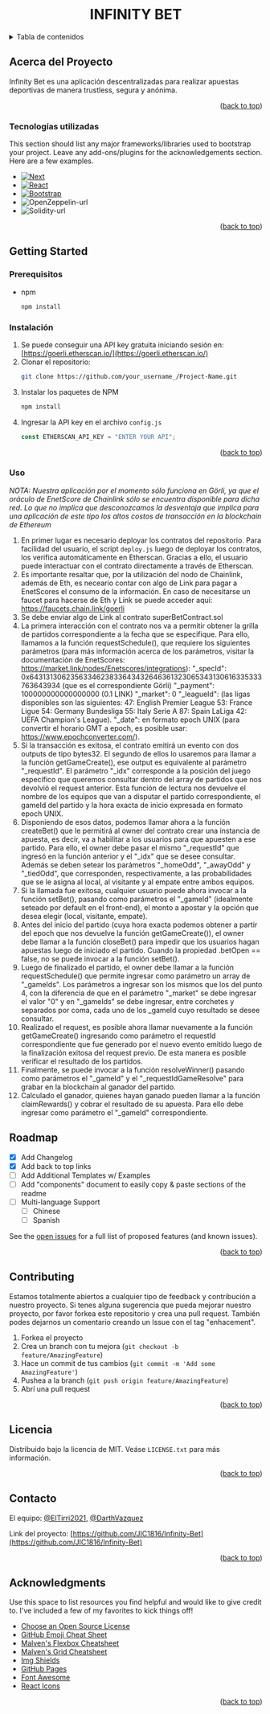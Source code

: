 <!-- PROJECT LOGO -->
<br />
<div align="center">
   <h1 align="center"> INFINITY BET</h1>

</div>

<!-- TABLE OF CONTENTS -->
<details>
  <summary>Tabla de contenidos</summary>
  <ol>
    <li>
      <a href="#about-the-project">Acerca del proyecto</a>
      <ul>
        <li><a href="#built-with">Tecnologías utilizadas</a></li>
      </ul>
    </li>
    <li>
      <a href="#getting-started">Getting Started</a>
      <ul>
        <li><a href="#prerequisites">Prerequisitos</a></li>
        <li><a href="#installation">Instalación</a></li>
      </ul>
    </li>
    <li><a href="#roadmap">Roadmap</a></li>
    <li><a href="#contributing">Contribución</a></li>
    <li><a href="#license">Licencia</a></li>
    <li><a href="#contact">Contacto</a></li>
    <li><a href="#acknowledgments">Reconocimientos</a></li>
  </ol>
</details>

<!-- ABOUT THE PROJECT -->

## Acerca del Proyecto

Infinity Bet es una aplicación descentralizadas para realizar apuestas deportivas de manera trustless, segura y anónima.

<p align="right">(<a href="#readme-top">back to top</a>)</p>

### Tecnologías utilizadas

This section should list any major frameworks/libraries used to bootstrap your project. Leave any add-ons/plugins for the acknowledgements section. Here are a few examples.

- [![Next][next.js]][next-url]
- [![React][react.js]][react-url]
- [![Bootstrap][bootstrap.com]][bootstrap-url]
- ![OpenZeppelin-url]
- ![Solidity-url]

<p align="right">(<a href="#readme-top">back to top</a>)</p>

<!-- GETTING STARTED -->

## Getting Started

### Prerequisitos

- npm
  ```sh
  npm install
  ```

### Instalación

1. Se puede conseguir una API key gratuita iniciando sesión en: [https://goerli.etherscan.io/](https://goerli.etherscan.io/)
1. Clonar el repositorio:
   ```sh
   git clone https://github.com/your_username_/Project-Name.git
   ```
1. Instalar los paquetes de NPM
   ```sh
   npm install
   ```
1. Ingresar la API key en el archivo `config.js`
   ```js
   const ETHERSCAN_API_KEY = "ENTER YOUR API";
   ```
   <p align="right">(<a href="#readme-top">back to top</a>)</p>

### Uso

_NOTA: Nuestra aplicación por el momento sólo funciona en Görli, ya que el oráculo de EnetScore de Chainlink sólo se encuentra disponible para dicha red. Lo que no implica que desconozcamos la desventaja que implica para una aplicación de este tipo los altos costos de transacción en la blockchain de Ethereum_

1. En primer lugar es necesario deployar los contratos del repositorio. Para facilidad del usuario, el script `deploy.js` luego de deployar los contratos, los verifica automáticamente en Etherscan. Gracias a ello, el usuario puede interactuar con el contrato directamente a través de Etherscan.
2. Es importante resaltar que, por la utilización del nodo de Chainlink, además de Eth, es neceario contar con algo de Link para pagar a EnetScores el consumo de la información. En caso de necesitarse un faucet para hacerse de Eth y Link se puede acceder aquí: https://faucets.chain.link/goerli
3. Se debe enviar algo de Link al contrato superBetContract.sol
4. La primera interacción con el contrato nos va a permitir obtener la grilla de partidos correspondiente a la fecha que se especifique. Para ello, llamamos a la función requestSchedule(), que requiere los siguientes parámetros (para más información acerca de los parámetros, visitar la documentación de EnetScores: https://market.link/nodes/Enetscores/integrations):
   "\_specId": 0x6431313062356334623833643432646361323065343130616335333763643934 (que es el correspondiente Görli)
   "\_payment": 100000000000000000 (0.1 LINK)
   "\_market": 0
   "\_leagueId": (las ligas disponibles son las siguientes:
   47: English Premier League
   53: France Ligue
   54: Germany Bundesliga
   55: Italy Serie A
   87: Spain LaLiga
   42: UEFA Champion's League).
   "\_date": en formato epoch UNIX (para convertir el horario GMT a epoch, es posible usar: https://www.epochconverter.com/).
5. Si la transacción es exitosa, el contrato emitirá un evento con dos outputs de tipo bytes32. El segundo de ellos lo usaremos para llamar a la función getGameCreate(), ese output es equivalente al parámetro "\_requestId". El parámetro "\_idx" corresponde a la posición del juego específico que queremos consultar dentro del array de partidos que nos devolvió el request anterior. Esta función de lectura nos devuelve el nombre de los equipos que van a disputar el partido correspondiente, el gameId del partido y la hora exacta de inicio expresada en formato epoch UNIX.
6. Disponiendo de esos datos, podemos llamar ahora a la función createBet() que le permitirá al owner del contrato crear una instancia de apuesta, es decir, va a habilitar a los usuarios para que apuesten a ese partido. Para ello, el owner debe pasar el mismo "\_requestId" que ingresó en la función anterior y el "\_idx" que se desee consultar. Además se deben setear los parámetros "\_homeOdd", "\_awayOdd" y "\_tiedOdd", que corresponden, respectivamente, a las probabilidades que se le asigna al local, al visitante y al empate entre ambos equipos.
7. Si la llamada fue exitosa, cualquier usuario puede ahora invocar a la función setBet(), pasando como parámetros el "\_gameId" (idealmente seteado por default en el front-end), el monto a apostar y la opción que desea elegir (local, visitante, empate).
8. Antes del inicio del partido (cuya hora exacta podemos obtener a partir del epoch que nos devuelve la función getGameCreate()), el owner debe llamar a la función closeBet() para impedir que los usuarios hagan apuestas luego de iniciado el partido. Cuando la propiedad .betOpen == false, no se puede invocar a la función setBet().
9. Luego de finalizado el partido, el owner debe llamar a la función requestSchedule() que permite ingresar como parámetro un array de "\_gameIds". Los parámetros a ingresar son los mismos que los del punto 4, con la diferencia de que en el parámetro "\_market" se debe ingresar el valor "0" y en "\_gameIds" se debe ingresar, entre corchetes y separados por coma, cada uno de los \_gameId cuyo resultado se desee consultar.
10. Realizado el request, es posible ahora llamar nuevamente a la función getGameCreate() ingresando como parámetro el requestId correspondiente que fue generado por el nuevo evento emitido luego de la finalización exitosa del request previo. De esta manera es posible verificar el resultado de los partidos.
11. Finalmente, se puede invocar a la función resolveWinner() pasando como parámetros el "\_gameId" y el "\_requestIdGameResolve" para grabar en la blockchain al ganador del partido.
12. Calculado el ganador, quienes hayan ganado pueden llamar a la función claimRewards() y cobrar el resultado de su apuesta. Para ello debe ingresar como parámetro el "\_gameId" correspondiente.
<!-- ROADMAP -->

## Roadmap

- [x] Add Changelog
- [x] Add back to top links
- [ ] Add Additional Templates w/ Examples
- [ ] Add "components" document to easily copy & paste sections of the readme
- [ ] Multi-language Support
  - [ ] Chinese
  - [ ] Spanish

See the [open issues](https://github.com/othneildrew/Best-README-Template/issues) for a full list of proposed features (and known issues).

<p align="right">(<a href="#readme-top">back to top</a>)</p>

<!-- CONTRIBUTING -->
## Contributing

Estamos totalmente abiertos a cualquier tipo de feedback y contribución a nuestro proyecto. Si tenes alguna sugerencia que pueda mejorar nuestro proyecto, por favor forkea este repositorio y crea una pull request. También podes dejarnos un comentario creando un Issue con el tag "enhacement".

1. Forkea el proyecto
2. Crea un branch con tu mejora (`git checkout -b feature/AmazingFeature`)
3. Hace un commit de tus cambios (`git commit -m 'Add some AmazingFeature'`)
4. Pushea a la branch (`git push origin feature/AmazingFeature`)
5. Abrí una pull request

<p align="right">(<a href="#readme-top">back to top</a>)</p>



<!-- LICENSE -->
## Licencia

Distribuido bajo la licencia de MIT. Veáse `LICENSE.txt` para más información.

<p align="right">(<a href="#readme-top">back to top</a>)</p>



<!-- CONTACT -->
## Contacto

El equipo:  [@ElTirri2021](https://twitter.com/ElTirri2021), [@DarthVazquez](https://twitter.com/DarthVazquez)

Link del proyecto: [https://github.com/JIC1816/Infinity-Bet](https://github.com/JIC1816/Infinity-Bet)

<p align="right">(<a href="#readme-top">back to top</a>)</p>

<!-- ACKNOWLEDGMENTS -->

## Acknowledgments

Use this space to list resources you find helpful and would like to give credit to. I've included a few of my favorites to kick things off!

- [Choose an Open Source License](https://choosealicense.com)
- [GitHub Emoji Cheat Sheet](https://www.webpagefx.com/tools/emoji-cheat-sheet)
- [Malven's Flexbox Cheatsheet](https://flexbox.malven.co/)
- [Malven's Grid Cheatsheet](https://grid.malven.co/)
- [Img Shields](https://shields.io)
- [GitHub Pages](https://pages.github.com)
- [Font Awesome](https://fontawesome.com)
- [React Icons](https://react-icons.github.io/react-icons/search)

<p align="right">(<a href="#readme-top">back to top</a>)</p>

<!-- MARKDOWN LINKS & IMAGES -->
<!-- https://www.markdownguide.org/basic-syntax/#reference-style-links -->

[contributors-shield]: https://img.shields.io/github/contributors/othneildrew/Best-README-Template.svg?style=for-the-badge
[contributors-url]: https://github.com/othneildrew/Best-README-Template/graphs/contributors
[forks-shield]: https://img.shields.io/github/forks/othneildrew/Best-README-Template.svg?style=for-the-badge
[forks-url]: https://github.com/othneildrew/Best-README-Template/network/members
[stars-shield]: https://img.shields.io/github/stars/othneildrew/Best-README-Template.svg?style=for-the-badge
[stars-url]: https://github.com/othneildrew/Best-README-Template/stargazers
[issues-shield]: https://img.shields.io/github/issues/othneildrew/Best-README-Template.svg?style=for-the-badge
[issues-url]: https://github.com/othneildrew/Best-README-Template/issues
[license-shield]: https://img.shields.io/github/license/othneildrew/Best-README-Template.svg?style=for-the-badge
[license-url]: https://github.com/othneildrew/Best-README-Template/blob/master/LICENSE.txt
[linkedin-shield]: https://img.shields.io/badge/-LinkedIn-black.svg?style=for-the-badge&logo=linkedin&colorB=555
[linkedin-url]: https://linkedin.com/in/othneildrew
[product-screenshot]: images/screenshot.png
[next.js]: https://img.shields.io/badge/next.js-000000?style=for-the-badge&logo=nextdotjs&logoColor=white
[next-url]: https://nextjs.org/
[react.js]: https://img.shields.io/badge/React-20232A?style=for-the-badge&logo=react&logoColor=61DAFB
[react-url]: https://reactjs.org/
[vue.js]: https://img.shields.io/badge/Vue.js-35495E?style=for-the-badge&logo=vuedotjs&logoColor=4FC08D
[vue-url]: https://vuejs.org/
[angular.io]: https://img.shields.io/badge/Angular-DD0031?style=for-the-badge&logo=angular&logoColor=white
[angular-url]: https://angular.io/
[svelte.dev]: https://img.shields.io/badge/Svelte-4A4A55?style=for-the-badge&logo=svelte&logoColor=FF3E00
[svelte-url]: https://svelte.dev/
[laravel.com]: https://img.shields.io/badge/Laravel-FF2D20?style=for-the-badge&logo=laravel&logoColor=white
[laravel-url]: https://laravel.com
[bootstrap.com]: https://img.shields.io/badge/Bootstrap-563D7C?style=for-the-badge&logo=bootstrap&logoColor=white
[bootstrap-url]: https://getbootstrap.com
[jquery.com]: https://img.shields.io/badge/jQuery-0769AD?style=for-the-badge&logo=jquery&logoColor=white
[jquery-url]: https://jquery.com
[OpenZeppelin-url]: https://img.shields.io/badge/OpenZeppelin-4E5EE4?logo=OpenZeppelin&logoColor=fff&style=for-the-badge
[Solidity-url]: https://img.shields.io/badge/Solidity-e6e6e6?style=for-the-badge&logo=solidity&logoColor=black

```

```
